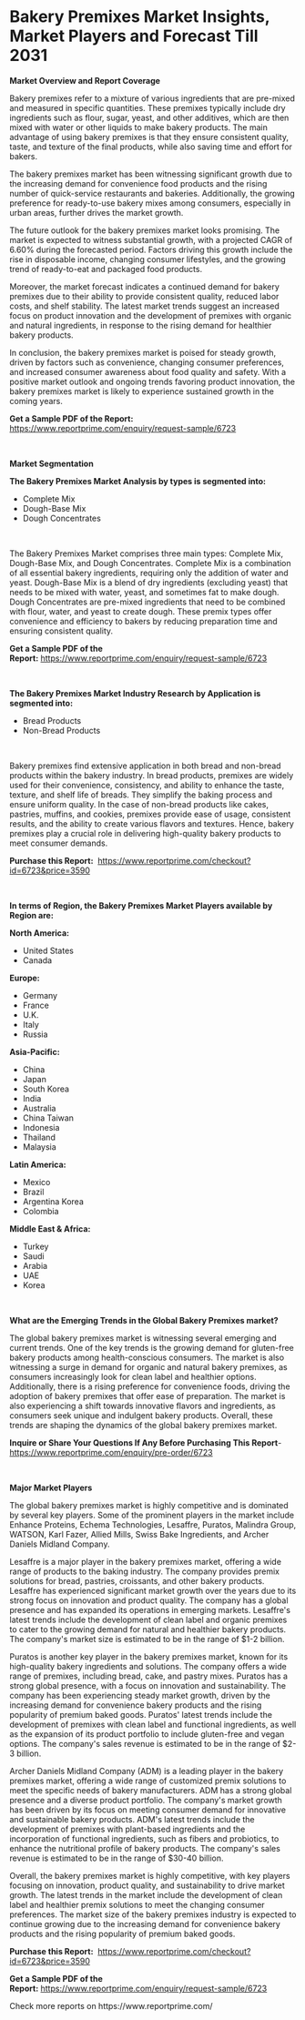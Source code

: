 <p><h1>Bakery Premixes Market Insights, Market Players and Forecast Till 2031</h1></p><p><strong>Market Overview and Report Coverage</strong></p>
<p><p>Bakery premixes refer to a mixture of various ingredients that are pre-mixed and measured in specific quantities. These premixes typically include dry ingredients such as flour, sugar, yeast, and other additives, which are then mixed with water or other liquids to make bakery products. The main advantage of using bakery premixes is that they ensure consistent quality, taste, and texture of the final products, while also saving time and effort for bakers.</p><p>The bakery premixes market has been witnessing significant growth due to the increasing demand for convenience food products and the rising number of quick-service restaurants and bakeries. Additionally, the growing preference for ready-to-use bakery mixes among consumers, especially in urban areas, further drives the market growth.</p><p>The future outlook for the bakery premixes market looks promising. The market is expected to witness substantial growth, with a projected CAGR of 6.60% during the forecasted period. Factors driving this growth include the rise in disposable income, changing consumer lifestyles, and the growing trend of ready-to-eat and packaged food products.</p><p>Moreover, the market forecast indicates a continued demand for bakery premixes due to their ability to provide consistent quality, reduced labor costs, and shelf stability. The latest market trends suggest an increased focus on product innovation and the development of premixes with organic and natural ingredients, in response to the rising demand for healthier bakery products.</p><p>In conclusion, the bakery premixes market is poised for steady growth, driven by factors such as convenience, changing consumer preferences, and increased consumer awareness about food quality and safety. With a positive market outlook and ongoing trends favoring product innovation, the bakery premixes market is likely to experience sustained growth in the coming years.</p></p>
<p><strong>Get a Sample PDF of the Report:</strong> <a href="https://www.reportprime.com/enquiry/request-sample/6723">https://www.reportprime.com/enquiry/request-sample/6723</a></p>
<p>&nbsp;</p>
<p><strong>Market Segmentation</strong></p>
<p><strong>The Bakery Premixes Market Analysis by types is segmented into:</strong></p>
<p><ul><li>Complete Mix</li><li>Dough-Base Mix</li><li>Dough Concentrates</li></ul></p>
<p>&nbsp;</p>
<p><p>The Bakery Premixes Market comprises three main types: Complete Mix, Dough-Base Mix, and Dough Concentrates. Complete Mix is a combination of all essential bakery ingredients, requiring only the addition of water and yeast. Dough-Base Mix is a blend of dry ingredients (excluding yeast) that needs to be mixed with water, yeast, and sometimes fat to make dough. Dough Concentrates are pre-mixed ingredients that need to be combined with flour, water, and yeast to create dough. These premix types offer convenience and efficiency to bakers by reducing preparation time and ensuring consistent quality.</p></p>
<p><strong>Get a Sample PDF of the Report:</strong>&nbsp;<a href="https://www.reportprime.com/enquiry/request-sample/6723">https://www.reportprime.com/enquiry/request-sample/6723</a></p>
<p>&nbsp;</p>
<p><strong>The Bakery Premixes Market Industry Research by Application is segmented into:</strong></p>
<p><ul><li>Bread Products</li><li>Non-Bread Products</li></ul></p>
<p>&nbsp;</p>
<p><p>Bakery premixes find extensive application in both bread and non-bread products within the bakery industry. In bread products, premixes are widely used for their convenience, consistency, and ability to enhance the taste, texture, and shelf life of breads. They simplify the baking process and ensure uniform quality. In the case of non-bread products like cakes, pastries, muffins, and cookies, premixes provide ease of usage, consistent results, and the ability to create various flavors and textures. Hence, bakery premixes play a crucial role in delivering high-quality bakery products to meet consumer demands.</p></p>
<p><strong>Purchase this Report:</strong>&nbsp; <a href="https://www.reportprime.com/checkout?id=6723&price=3590">https://www.reportprime.com/checkout?id=6723&price=3590</a></p>
<p>&nbsp;</p>
<p><strong>In terms of Region, the Bakery Premixes Market Players available by Region are:</strong></p>
<p>
    <p> <strong> North America: </strong>
        <ul>
            <li>United States</li>
            <li>Canada</li>
        </ul>
        </p> 
    <p> <strong> Europe: </strong>
        <ul>
            <li>Germany</li>
            <li>France</li>
            <li>U.K.</li>
            <li>Italy</li>
            <li>Russia</li>
        </ul>
        </p> 
    <p> <strong> Asia-Pacific: </strong>
        <ul>
            <li>China</li>
            <li>Japan</li>
            <li>South Korea</li>
            <li>India</li>
            <li>Australia</li>
            <li>China Taiwan</li>
            <li>Indonesia</li>
            <li>Thailand</li>
            <li>Malaysia</li>
        </ul>
        </p> 
    <p> <strong> Latin America: </strong>
        <ul>
            <li>Mexico</li>
            <li>Brazil</li>
            <li>Argentina Korea</li>
            <li>Colombia</li>
        </ul>
        </p> 
    <p> <strong> Middle East & Africa: </strong>
        <ul>
            <li>Turkey</li>
            <li>Saudi</li>
            <li>Arabia</li>
            <li>UAE</li>
            <li>Korea</li>
        </ul>
    </p>
    </p>
<p>&nbsp;</p>
<p><strong>What are the Emerging Trends in the Global Bakery Premixes market?</strong></p>
<p><p>The global bakery premixes market is witnessing several emerging and current trends. One of the key trends is the growing demand for gluten-free bakery products among health-conscious consumers. The market is also witnessing a surge in demand for organic and natural bakery premixes, as consumers increasingly look for clean label and healthier options. Additionally, there is a rising preference for convenience foods, driving the adoption of bakery premixes that offer ease of preparation. The market is also experiencing a shift towards innovative flavors and ingredients, as consumers seek unique and indulgent bakery products. Overall, these trends are shaping the dynamics of the global bakery premixes market.</p></p>
<p><strong>Inquire or Share Your Questions If Any Before Purchasing This Report</strong>- <a href="https://www.reportprime.com/enquiry/pre-order/6723">https://www.reportprime.com/enquiry/pre-order/6723</a></p>
<p>&nbsp;</p>
<p><strong>Major Market Players</strong></p>
<p><p>The global bakery premixes market is highly competitive and is dominated by several key players. Some of the prominent players in the market include Enhance Proteins, Echema Technologies, Lesaffre, Puratos, Malindra Group, WATSON, Karl Fazer, Allied Mills, Swiss Bake Ingredients, and Archer Daniels Midland Company.</p><p>Lesaffre is a major player in the bakery premixes market, offering a wide range of products to the baking industry. The company provides premix solutions for bread, pastries, croissants, and other bakery products. Lesaffre has experienced significant market growth over the years due to its strong focus on innovation and product quality. The company has a global presence and has expanded its operations in emerging markets. Lesaffre's latest trends include the development of clean label and organic premixes to cater to the growing demand for natural and healthier bakery products. The company's market size is estimated to be in the range of $1-2 billion.</p><p>Puratos is another key player in the bakery premixes market, known for its high-quality bakery ingredients and solutions. The company offers a wide range of premixes, including bread, cake, and pastry mixes. Puratos has a strong global presence, with a focus on innovation and sustainability. The company has been experiencing steady market growth, driven by the increasing demand for convenience bakery products and the rising popularity of premium baked goods. Puratos' latest trends include the development of premixes with clean label and functional ingredients, as well as the expansion of its product portfolio to include gluten-free and vegan options. The company's sales revenue is estimated to be in the range of $2-3 billion.</p><p>Archer Daniels Midland Company (ADM) is a leading player in the bakery premixes market, offering a wide range of customized premix solutions to meet the specific needs of bakery manufacturers. ADM has a strong global presence and a diverse product portfolio. The company's market growth has been driven by its focus on meeting consumer demand for innovative and sustainable bakery products. ADM's latest trends include the development of premixes with plant-based ingredients and the incorporation of functional ingredients, such as fibers and probiotics, to enhance the nutritional profile of bakery products. The company's sales revenue is estimated to be in the range of $30-40 billion.</p><p>Overall, the bakery premixes market is highly competitive, with key players focusing on innovation, product quality, and sustainability to drive market growth. The latest trends in the market include the development of clean label and healthier premix solutions to meet the changing consumer preferences. The market size of the bakery premixes industry is expected to continue growing due to the increasing demand for convenience bakery products and the rising popularity of premium baked goods.</p></p>
<p><strong>Purchase this Report:</strong>&nbsp;&nbsp;<a href="https://www.reportprime.com/checkout?id=6723&price=3590">https://www.reportprime.com/checkout?id=6723&price=3590</a></p>
<p></p>
<p><strong>Get a Sample PDF of the Report:</strong>&nbsp;<a href="https://www.reportprime.com/enquiry/request-sample/6723">https://www.reportprime.com/enquiry/request-sample/6723</a></p>
<p>Check more reports on https://www.reportprime.com/</p>